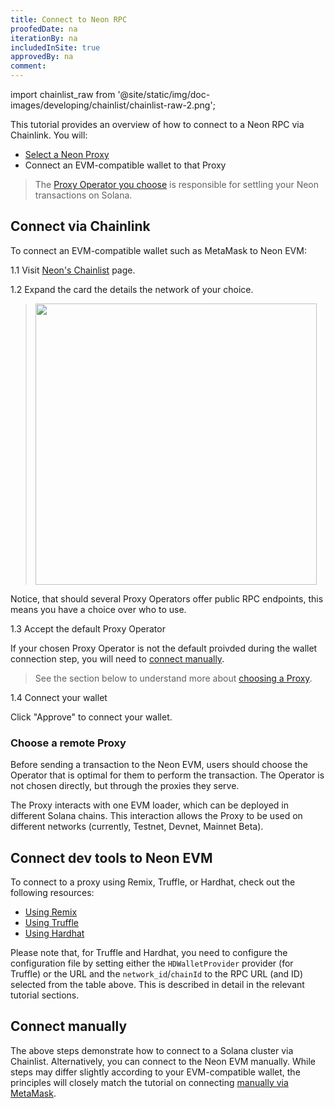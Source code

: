 ```yaml
---
title: Connect to Neon RPC
proofedDate: na
iterationBy: na
includedInSite: true
approvedBy: na
comment: 
---
```


import chainlist_raw from '@site/static/img/doc-images/developing/chainlist/chainlist-raw-2.png';

This tutorial provides an overview of how to connect to a Neon RPC via Chainlink. You will:
- [Select a Neon Proxy](https://chainlist.org/?chain=245022926&testnets=true&search=Neon+EVM)
- Connect an EVM-compatible wallet to that Proxy

> The [Proxy Operator you choose](#choose-a-remote-proxy) is responsible for settling your Neon transactions on Solana.

## Connect via Chainlink
To connect an EVM-compatible wallet such as MetaMask to Neon EVM:  

1.1 Visit [Neon's Chainlist](https://chainlist.org/?chain=245022926&testnets=true&search=Neon+EVM) page.

1.2 Expand the card the details the network of your choice. 

> <img src={chainlist_raw} width="450" />

Notice, that should several Proxy Operators offer public RPC endpoints, this means you have a choice over who to use.

1.3 Accept the default Proxy Operator

If your chosen Proxy Operator is not the default proivded during the wallet connection step, you will need to [connect manually](#connect-manually).

> See the section below to understand more about [choosing a Proxy](#choose-a-remote-proxy).

1.4 Connect your wallet

Click "Approve" to connect your wallet.

### Choose a remote Proxy

Before sending a transaction to the Neon EVM, users should choose the Operator that is optimal for them to perform the transaction. The Operator is not chosen directly, but through the proxies they serve.

The Proxy interacts with one EVM loader, which can be deployed in different Solana chains. This interaction allows the Proxy to be used on different networks (currently, Testnet, Devnet, Mainnet Beta).


## Connect dev tools to Neon EVM

To connect to a proxy using Remix, Truffle, or Hardhat, check out the following resources:
* [Using Remix](developing/deploy_facilities/using_remix.md)
* [Using Truffle](developing/deploy_facilities/using_truffle.md)
* [Using Hardhat](developing/deploy_facilities/using_hardhat.md)

Please note that, for Truffle and Hardhat, you need to configure the configuration file by setting either the `HDWalletProvider` provider (for Truffle) or the URL and the `network_id`/`chainId` to the RPC URL (and ID) selected from the table above. This is described in detail in the relevant tutorial sections.

## Connect manually
The above steps demonstrate how to connect to a Solana cluster via Chainlist. Alternatively, you can connect to the Neon EVM manually. While steps may differ slightly according to your EVM-compatible wallet, the principles will closely match the tutorial on connecting [manually via MetaMask](wallet/metamask_setup.md#option-b-manual-configuration).
